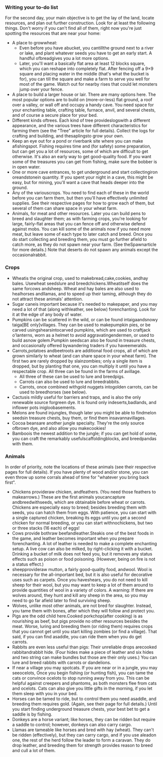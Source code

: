 ### Writing your to-do list
For the second day, your main objective is to get the lay of the land, locate resources, and plan out further construction. Look for at least the following things. Don't worry if you can't find all of them, right now you're just spotting the resources that are near your home:

- A place to growwheat:
	- Even before you have abucket, you cantillthe ground next to a river or lake, and plant whatever seeds you have to get an early start. A handful ofbreadgives you a lot more options.
	- Later, you'll want a basically flat area at least 12 blocks square, which you can reshape into completely flat. After fencing off a 9×9 square and placing water in the middle (that's what the bucket is for), you can till the square and make a farm to serve you well for most of the game. Watch out for nearby rises that could let monsters jump over your fence.
- A place to build a larger house or lair. There are many options here. The most popular options are to build on (more-or-less) flat ground, a roof over a valley, or wall off and occupy a handy cave. You need space for your enchanting table, crafting table, furnace, anvil, and several chests, and of course a secure place for your bed.
- Different kinds oftrees. Each kind of tree provideslogswith a different appearance, and the various trees have different characteristics for farming them (see the "Tree" article for full details). Collect the logs for crafting and building, and thesaplingsto grow your own.
- Keep an eye out for a pond or riverbank site where you can make afishingspot. Fishing requires time and (for safety) some preparation, but can get you a lot of resources, some of which are difficult to get otherwise. It's also an early way to get good-quality food. If you want some of the treasures you can get from fishing, make sure the bobber is in open water.
- One or more cave entrances, to get underground and start collectingiron oreandstonein quantity. If you spent your night in a cave, this might be easy, but for mining, you'll want a cave that heads deeper into the ground.
- Any of the variouscrops. You need to find each of these in the world before you can farm them, but then you'll have effectively unlimited supplies. See their respective pages for how to grow each of them, but several of them can share space in your wheat farm.
- Animals, for meat and other resources. Later you can build pens to breed and slaughter them; as with farming crops, you're looking for large, fairly-flat areas that you can fence off and otherwise defend against mobs. You can kill some of the animals now if you need more meat, but leave some of each type to later catch and breed. Once you do start collecting and breeding them, you must go further afield to catch more, as they do not spawn near your farm. (See theSpawnarticle for more details.) Note that deserts do not spawn any animals except the occasionalrabbit.

### Crops
- Wheatis the original crop, used to makebread,cake,cookies, andhay bales. Usewheat seedslure and breedchickens.Wheatitself does the same forcows andsheep. Wheat and hay bales are also used to healhorses andllamas, and to speed up their taming, although they do not attract these animals' attention.
- Sugar caneis important because it's needed to makepaper, and you may need a lot of that (along withleather, see below) forenchanting. Look for it at the edge of any body of water.
- Pumpkins can be scattered in the wild, or can be found intaigaandsnowy taiga‌[BE  only]villages. They can be used to makepumpkin pies, or be carved usingshearsintocarved pumpkins, which are used to craftjack o'lanterns, worn as a helmet to avoid aggravatingendermen, or used to build asnow golem.Pumpkin seedscan also be found in treasure chests, and occasionally offered bywandering traders if you haveemeralds.
- Carrots,potatoes andbeetroots are additional food crops, all of which are grown similarly to wheat (and can share space in your wheat farm). The first two are rarely dropped by slainzombies; only a single item is dropped, but by planting that one, you can multiply it until you have a respectable crop. All three can be found in the farms of avillage.
	- All three of these can be used to lure and breedpigs.
	- Carrots can also be used to lure and breedrabbits.
	- Carrots, once combined withgold nuggets intogolden carrots, can be used to breedhorses (see below).
- Cactusis mildly useful for barriers and traps, and is also the only renewable source forgreen dye. It is found only indeserts,badlands, and inflower pots inigloobasements.
- Melons are found injungles, though later you might be able to findmelon seedsin treasure chests, buy them, or find them insavannavillages.
- Cocoa beansare another jungle specialty. They're the only source ofbrown dye, and also allow you makecookies!
- Bamboois the newest addition to the jungle; if you can get hold of some, you can craft the remarkably usefulscaffoldingblocks, and breedpandas with them.

### Animals
In order of priority, note the locations of these animals (see their respective pages for full details).  If you have plenty of wood and/or stone, you can even throw up some corrals ahead of time for "whatever you bring back first".

- Chickens provideraw chicken, andfeathers. (You need those feathers to makearrows.) These are the first animals youcancapture andbreedwithseeds, which are obtainable before wheat or carrots. Chickens are especially easy to breed; besides breeding them with seeds, you can hatch them from eggs. With patience, you can start with a single captured chicken, breaking its eggs until you get a second chicken for normal breeding, or you can start withnochickens, but two or three stacks (16 each) of eggs!
- Cows provide bothraw beefandleather.Steakis one of the best foods in the game, and leather becomes important when you prepare forenchanting. A lot of leather is needed to make a complete enchanting setup. A live cow can also be milked, by right-clicking it with a bucket. Drinking a bucket of milk does not feed you, but it removes any status effects such as poison or food poisoning. (However, being on fire is not a status effect.)
- sheepprovideraw mutton, a fairly good-quality food, andwool. Wool is necessary for the all-important bed, but it is also useful for decorative uses such as carpets. Once you haveshears, you do not need to kill sheep for their wool, but you may want to keep a lot of them around to provide quantities of wool in a variety of colors. A warning: If there are wolves around, they hunt and kill any sheep in the area, so you may need to go far afield later to find surviving sheep.
- Wolves, unlike most other animals, are not bred for slaughter. Instead, you tame them with bones, after which they will follow and protect you.
- Pigs are the odd child here.Cooked porkchop(after cooking) is as nourishing as beef, but pigs provide no other resources besides the meat. Worse, luring and breeding them (or riding them) requires crops that you cannot get until you start killing zombies (or find a village). That said, if you can find asaddle, you can ride them when you do get carrots.
- Rabbits are even less useful than pigs: Their unreliable drops arecooked rabbitandrabbit hide. (Four hides make a piece of leather and six hides and two string can make bundles but those are their only uses.) You can lure and breed rabbits with carrots or dandelions.
- If near a village you may spotcats. If you are near or in a jungle, you may seeocelots, Once you begin fishing (or hunting fish), you can tame the cats or convince ocelots to stop running away from you. This can be helpful against creepers and phantoms, as both monsters flee from cats and ocelots. Cats can also give you little gifts in the morning, if you let them sleep with you in your bed.
- Horses can be tamed to ride, but to control them you need asaddle, and breeding them requires gold. (Again, see their page for full details.) Until you start finding underground treasure chests, your best bet to get a saddle is by fishing.
- Donkeys are a horse variant; like horses, they can be ridden but require a saddle to control; however, donkeys can also carry cargo.
- Llamas are tameable like horses and bred with hay (wheat). They can't be ridden (effectively), but they can carry cargo, and if you use aleadon one, the rest of the herd follow the leader to form a caravan. They do drop leather, and breeding them for strength provides reason to breed and cull a lot of them.

